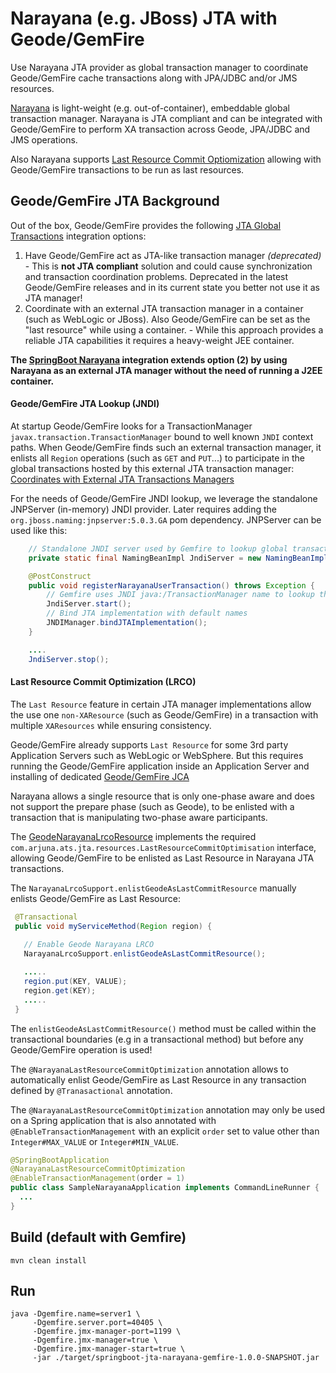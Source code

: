 # Narayana (e.g. JBoss) JTA with Geode/GemFire

Use Narayana JTA provider as global transaction manager to coordinate Geode/GemFire cache transactions along with JPA/JDBC and/or JMS resources.

[Narayana](http://narayana.io//docs/project/index.html) is light-weight (e.g. out-of-container), embeddable global transaction manager. Narayana is JTA compliant and can be integrated with Geode/GemFire to perform XA transaction across Geode, JPA/JDBC and JMS operations. 

Also Narayana supports [Last Resource Commit Optiomization](http://narayana.io//docs/project/index.html#d0e1859) allowing with Geode/GemFire transactions to be run as last resources.

## Geode/GemFire JTA Background
Out of the box, Geode/GemFire provides the following [JTA Global Transactions](http://geode.apache.org/docs/guide/11/developing/transactions/JTA_transactions.html) integration options:

1. Have Geode/GemFire act as JTA-like transaction manager _(deprecated)_ - This is **not JTA compliant** solution and could cause synchronization and transaction coordination problems. Deprecated in the latest Geode/GemFire releases and in its current state you better not use it as JTA manager!
2. Coordinate with an external JTA transaction manager in a container (such as WebLogic or JBoss). Also Geode/GemFire can be set as the "last resource" while using a container. - While this approach provides a reliable JTA capabilities it requires a heavy-weight JEE container. 

**The [SpringBoot Narayana](https://docs.spring.io/spring-boot/docs/current/reference/html/boot-features-jta.html#boot-features-jta-narayana) 
integration extends option (2) by using Narayana as an external JTA manager without the need of running a J2EE container.** 

#### Geode/GemFire JTA Lookup (JNDI)
At startup Geode/GemFire looks for a TransactionManager `javax.transaction.TransactionManager` bound to well known `JNDI` context paths. 
When Geode/GemFire finds such an external transaction manager, it enlists all `Region` operations (such as `GET` and `PUT`...) to participate in 
the global transactions hosted by this external JTA transaction manager: [Coordinates with External JTA Transactions Managers](http://geode.apache.org/docs/guide/11/developing/transactions/JTA_transactions.html#concept_cp1_zx1_wk)

For the needs of Geode/GemFire JNDI lookup, we leverage the standalone JNPServer (in-memory) JNDI provider. Later requires adding the `org.jboss.naming:jnpserver:5.0.3.GA` pom dependency.
JNPServer can be used like this:
 
```java
    // Standalone JNDI server used by Gemfire to lookup global transactions.
    private static final NamingBeanImpl JndiServer = new NamingBeanImpl();

    @PostConstruct
    public void registerNarayanaUserTransaction() throws Exception {
        // Gemfire uses JNDI java:/TransactionManager name to lookup the JTA transaction manager.
        JndiServer.start();
        // Bind JTA implementation with default names
        JNDIManager.bindJTAImplementation();
    }

    ....
    JndiServer.stop();
```

#### Last Resource Commit Optimization (LRCO)

The `Last Resource` feature in certain JTA manager implementations allow the use one `non-XAResource` (such as Geode/GemFire) in a transaction with multiple `XAResources` while ensuring consistency.

Geode/GemFire already supports `Last Resource` for some 3rd party Application Servers such as WebLogic or WebSphere. But this requires running the Geode/GemFire application inside an Application Server and installing of dedicated [Geode/GemFire JCA](http://geode.apache.org/docs/guide/11/developing/transactions/JTA_transactions.html#concept_csy_vfb_wk)

Narayana allows a single resource that is only one-phase aware and does not support the prepare phase (such as Geode), to be enlisted with a transaction that is manipulating two-phase aware participants.

The [GeodeNarayanaLrcoResource](./src/main/java/net/tzolov/geode/jta/narayana/lrco/GeodeNarayanaLrcoResource.java) implements the required `com.arjuna.ats.jta.resources.LastResourceCommitOptimisation` interface, allowing Geode/GemFire to be enlisted as Last Resource in Narayana JTA transactions.

The `NarayanaLrcoSupport.enlistGeodeAsLastCommitResource` manually enlists Geode/GemFire as Last Resource:  
```java
 @Transactional
 public void myServiceMethod(Region region) {
    
   // Enable Geode Narayana LRCO
   NarayanaLrcoSupport.enlistGeodeAsLastCommitResource();

   .....     
   region.put(KEY, VALUE);
   region.get(KEY);
   .....
 }

```
The `enlistGeodeAsLastCommitResource()` method must be called within the transactional boundaries (e.g in a transactional method) but before any Geode/GemFire operation is used!
 
The `@NarayanaLastResourceCommitOptimization` annotation allows to automatically enlist Geode/GemFire as Last Resource in any transaction defined by `@Tranasactional` annotation.
  
The `@NarayanaLastResourceCommitOptimization` annotation may only be used on a Spring application that is also annotated with `@EnableTransactionManagement` with an explicit `order` set to value other than `Integer#MAX_VALUE` or `Integer#MIN_VALUE`.  
 
```java
@SpringBootApplication
@NarayanaLastResourceCommitOptimization
@EnableTransactionManagement(order = 1)
public class SampleNarayanaApplication implements CommandLineRunner { 
  ... 
}
```

## Build (default with Gemfire)
``` 
mvn clean install
```

## Run
```
java -Dgemfire.name=server1 \
     -Dgemfire.server.port=40405 \
     -Dgemfire.jmx-manager-port=1199 \
     -Dgemfire.jmx-manager=true \
     -Dgemfire.jmx-manager-start=true \
     -jar ./target/springboot-jta-narayana-gemfire-1.0.0-SNAPSHOT.jar

